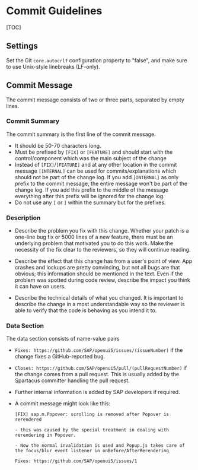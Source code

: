 Commit Guidelines
======================================

[TOC]

## Settings
Set the Git `core.autocrlf` configuration property to "false", and make sure to use Unix-style linebreaks (LF-only).



## Commit Message
The commit message consists of two or three parts, separated by empty lines.

### Commit Summary
The commit summary is the first line of the commit message.
- It should be 50-70 characters long.
- Must be prefixed by `[FIX]` or `[FEATURE]` and should start with the control/component which was the main subject of the change
-   Instead of `[FIX]`/`[FEATURE]` and at any other location in the commit message `[INTERNAL]` can be used for commits/explanations which should not be part of the change log. If you add `[INTERNAL]` as only prefix to the commit message, the entire message won't be part of the change log. If you add this prefix to the middle of the message everything after this prefix will be ignored for the change log.
- Do not use any `[` or `]` within the summary but for the prefixes.

### Description
- Describe the problem you fix with this change. Whether your patch is a one-line bug fix or 5000 lines of a new feature, there must be an underlying problem that motivated you to do this work. Make the necessity of the fix clear to the reviewers, so they will continue reading.

- Describe the effect that this change has from a user's point of view. App crashes and lockups are pretty convincing, but not all bugs are that obvious; this information should be mentioned in the text. Even if the problem was spotted during code review, describe the impact you think it can have on users.

- Describe the technical details of what you changed. It is important to describe the change in a most understandable way so the reviewer is able to verify that the code is behaving as you intend it to.


### Data Section
The data section consists of name-value pairs
-   `Fixes: https://github.com/SAP/openui5/issues/(issueNumber)` if the change fixes a GitHub-reported bug.
-   `Closes: https://github.com/SAP/openui5/pull/(pullRequestNumber)` if the change comes from a pull request. This is usually added by the Spartacus committer handling the pull request.
-   Further internal information is added by SAP developers if required.
- A commit message might look like this:

    ``` wiki
    [FIX] sap.m.Popover: scrolling is removed after Popover is rerendered
    
    - this was caused by the special treatment in dealing with rerendering in Popover.
    
    - Now the normal invalidation is used and Popup.js takes care of the focus/blur event listener in onBefore/AfterRerendering
    
    Fixes: https://github.com/SAP/openui5/issues/1
    ```

